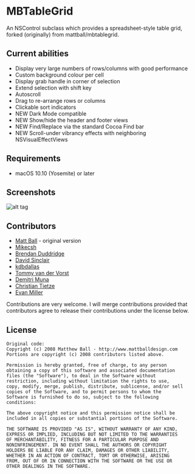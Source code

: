 MBTableGrid
===========

An NSControl subclass which provides a spreadsheet-style table grid, forked (originally) from mattball/mbtablegrid.

## Current abilities
* Display very large numbers of rows/columns with good performance
* Custom background colour per cell
* Display grab handle in corner of selection
* Extend selection with shift key
* Autoscroll
* Drag to re-arrange rows or columns
* Clickable sort indicators
* NEW Dark Mode compatible
* NEW Show/hide the header and footer views
* NEW Find/Replace via the standard Cocoa Find bar
* NEW Scroll-under vibrancy effects with neighboring NSVisualEffectViews

## Requirements
* macOS 10.10 (Yosemite) or later

## Screenshots
![alt tag](https://raw.github.com/pixelspark/mbtablegrid/master/MBTableGrid%20Screenshot.png)

## Contributors

* [Matt Ball](https://github.com/mattball) - original version
* [Mikecsh](https://github.com/mikecsh)
* [Brendan Duddridge](https://github.com/brendand)
* [David Sinclair](https://github.com/Dejal)
* [kdbdallas](https://github.com/kdbdallas)
* [Tommy van der Vorst](https://pixelspark.nl)
* [Demitri Muna](https://github.com/demitri)
* [Christian Tietze](https://github.com/DivineDominion)
* [Evan Miller](https://github.com/evanmiller)

Contributions are very welcome. I will merge contributions provided that contributors agree to release their contributions under the license below.

## License

````
Original code:
Copyright (c) 2008 Matthew Ball - http://www.mattballdesign.com
Portions are copyright (c) 2008 contributors listed above.

Permission is hereby granted, free of charge, to any person
obtaining a copy of this software and associated documentation
files (the "Software"), to deal in the Software without
restriction, including without limitation the rights to use,
copy, modify, merge, publish, distribute, sublicense, and/or sell
copies of the Software, and to permit persons to whom the
Software is furnished to do so, subject to the following
conditions:

The above copyright notice and this permission notice shall be
included in all copies or substantial portions of the Software.

THE SOFTWARE IS PROVIDED "AS IS", WITHOUT WARRANTY OF ANY KIND,
EXPRESS OR IMPLIED, INCLUDING BUT NOT LIMITED TO THE WARRANTIES
OF MERCHANTABILITY, FITNESS FOR A PARTICULAR PURPOSE AND
NONINFRINGEMENT. IN NO EVENT SHALL THE AUTHORS OR COPYRIGHT
HOLDERS BE LIABLE FOR ANY CLAIM, DAMAGES OR OTHER LIABILITY,
WHETHER IN AN ACTION OF CONTRACT, TORT OR OTHERWISE, ARISING
FROM, OUT OF OR IN CONNECTION WITH THE SOFTWARE OR THE USE OR
OTHER DEALINGS IN THE SOFTWARE.
 ````

